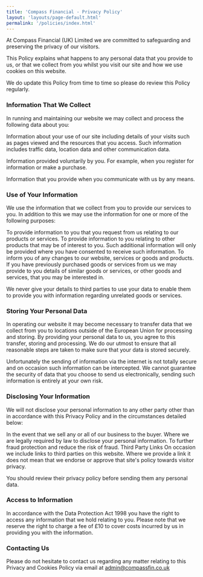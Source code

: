 ```yaml
---
title: 'Compass Financial - Privacy Policy'
layout: 'layouts/page-default.html'
permalink: '/policies/index.html'
---
```


At Compass Financial (UK) Limited we are committed to safeguarding and preserving the privacy of our visitors.

This Policy explains what happens to any personal data that you provide to us, or that we collect from you whilst you visit our site and how we use cookies on this website.

We do update this Policy from time to time so please do review this Policy regularly.

### Information That We Collect
In running and maintaining our website we may collect and process the following data about you:

Information about your use of our site including details of your visits such as pages viewed and the resources that you access. Such information includes traffic data, location data and other communication data.

Information provided voluntarily by you. For example, when you register for information or make a purchase.

Information that you provide when you communicate with us by any means.

### Use of Your Information

We use the information that we collect from you to provide our services to you. In addition to this we may use the information for one or more of the following purposes:

To provide information to you that you request from us relating to our products or services.
To provide information to you relating to other products that may be of interest to you. Such additional information will only be provided where you have consented to receive such information.
To inform you of any changes to our website, services or goods and products.
If you have previously purchased goods or services from us we may provide to you details of similar goods or services, or other goods and services, that you may be interested in.

We never give your details to third parties to use your data to enable them to provide you with information regarding unrelated goods or services.

### Storing Your Personal Data

In operating our website it may become necessary to transfer data that we collect from you to locations outside of the European Union for processing and storing. By providing your personal data to us, you agree to this transfer, storing and processing. We do our utmost to ensure that all reasonable steps are taken to make sure that your data is stored securely.

Unfortunately the sending of information via the internet is not totally secure and on occasion such information can be intercepted. We cannot guarantee the security of data that you choose to send us electronically, sending such information is entirely at your own risk.

### Disclosing Your Information

We will not disclose your personal information to any other party other than in accordance with this Privacy Policy and in the circumstances detailed below:

In the event that we sell any or all of our business to the buyer.
Where we are legally required by law to disclose your personal information.
To further fraud protection and reduce the risk of fraud.
Third Party Links
On occasion we include links to third parties on this website. Where we provide a link it does not mean that we endorse or approve that site's policy towards visitor privacy.

You should review their privacy policy before sending them any personal data.

### Access to Information

In accordance with the Data Protection Act 1998 you have the right to access any information that we hold relating to you. Please note that we reserve the right to charge a fee of £10 to cover costs incurred by us in providing you with the information.

### Contacting Us

Please do not hesitate to contact us regarding any matter relating to this Privacy and Cookies Policy via email at admin@compassfin.co.uk